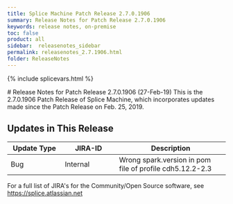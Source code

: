 ```yaml
---
title: Splice Machine Patch Release 2.7.0.1906
summary: Release Notes for Patch Release 2.7.0.1906
keywords: release notes, on-premise
toc: false
product: all
sidebar:  releasenotes_sidebar
permalink: releasenotes_2.7.1906.html
folder: ReleaseNotes
---
```

{% include splicevars.html %}
<section>
<div class="TopicContent" data-swiftype-index="true" markdown="1">
# Release Notes for Patch Release 2.7.0.1906 (27-Feb-19)
This is the 2.7.0.1906 Patch Release of Splice Machine, which incorporates updates made since the Patch Release on Feb. 25, 2019.

## Updates in This Release
<table>
    <col width="125px" />
    <col width="125px" />
    <col />
    <thead>
        <tr>
            <th>Update Type</th>
            <th>JIRA-ID</th>
            <th>Description</th>
        </tr>
    </thead>
    <tbody>
        <tr>
            <td>Bug</td>
            <td>Internal</td>
            <td>Wrong spark.version in pom file of profile cdh5.12.2-2.3</td>
        </tr>
    </tbody>
</table>

For a full list of JIRA's for the Community/Open Source software, see <https://splice.atlassian.net>

</div>
</section>
